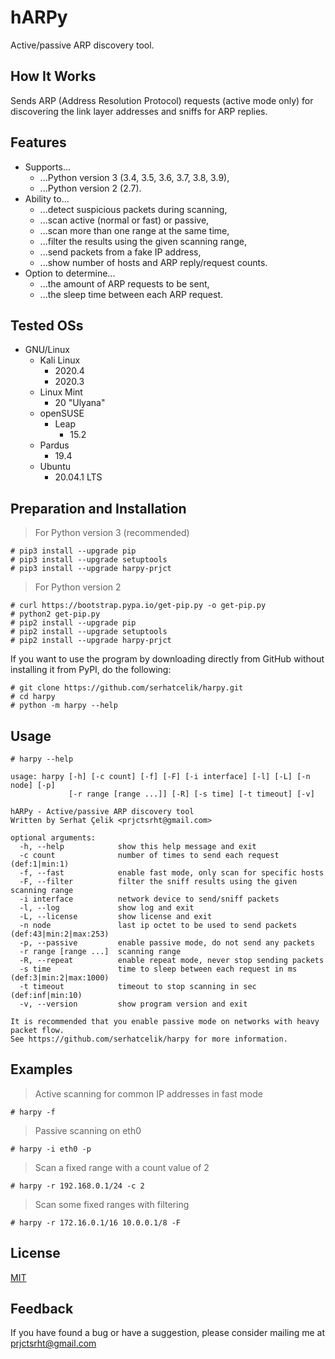 # hARPy

Active/passive ARP discovery tool.

## How It Works

Sends ARP (Address Resolution Protocol) requests (active mode only) for discovering the link layer addresses and sniffs for ARP replies.

## Features

- Supports...
    - ...Python version 3 (3.4, 3.5, 3.6, 3.7, 3.8, 3.9),
    - ...Python version 2 (2.7).
- Ability to...
    - ...detect suspicious packets during scanning,
    - ...scan active (normal or fast) or passive,
    - ...scan more than one range at the same time,
    - ...filter the results using the given scanning range,
    - ...send packets from a fake IP address,
    - ...show number of hosts and ARP reply/request counts.
- Option to determine...
    - ...the amount of ARP requests to be sent,
    - ...the sleep time between each ARP request.

## Tested OSs

- GNU/Linux
    - Kali Linux
        - 2020.4
        - 2020.3
    - Linux Mint
        - 20 "Ulyana"
    - openSUSE
        - Leap
            - 15.2
    - Pardus
        - 19.4
    - Ubuntu
        - 20.04.1 LTS

## Preparation and Installation

> For Python version 3 (recommended)

```
# pip3 install --upgrade pip
# pip3 install --upgrade setuptools
# pip3 install --upgrade harpy-prjct
```

> For Python version 2

```
# curl https://bootstrap.pypa.io/get-pip.py -o get-pip.py
# python2 get-pip.py
# pip2 install --upgrade pip
# pip2 install --upgrade setuptools
# pip2 install --upgrade harpy-prjct
```

If you want to use the program by downloading directly from GitHub without installing it from PyPI, do the following:

```
# git clone https://github.com/serhatcelik/harpy.git
# cd harpy
# python -m harpy --help
```

## Usage

```
# harpy --help
```

```
usage: harpy [-h] [-c count] [-f] [-F] [-i interface] [-l] [-L] [-n node] [-p]
             [-r range [range ...]] [-R] [-s time] [-t timeout] [-v]

hARPy - Active/passive ARP discovery tool
Written by Serhat Çelik <prjctsrht@gmail.com>

optional arguments:
  -h, --help            show this help message and exit
  -c count              number of times to send each request (def:1|min:1)
  -f, --fast            enable fast mode, only scan for specific hosts
  -F, --filter          filter the sniff results using the given scanning range
  -i interface          network device to send/sniff packets
  -l, --log             show log and exit
  -L, --license         show license and exit
  -n node               last ip octet to be used to send packets (def:43|min:2|max:253)
  -p, --passive         enable passive mode, do not send any packets
  -r range [range ...]  scanning range
  -R, --repeat          enable repeat mode, never stop sending packets
  -s time               time to sleep between each request in ms (def:3|min:2|max:1000)
  -t timeout            timeout to stop scanning in sec (def:inf|min:10)
  -v, --version         show program version and exit

It is recommended that you enable passive mode on networks with heavy packet flow.
See https://github.com/serhatcelik/harpy for more information.
```

## Examples

> Active scanning for common IP addresses in fast mode

```
# harpy -f
```

> Passive scanning on eth0

```
# harpy -i eth0 -p
```

> Scan a fixed range with a count value of 2

```
# harpy -r 192.168.0.1/24 -c 2
```

> Scan some fixed ranges with filtering

```
# harpy -r 172.16.0.1/16 10.0.0.1/8 -F
```

## License

[MIT](https://choosealicense.com/licenses/mit/)

## Feedback

If you have found a bug or have a suggestion, please consider mailing me at <prjctsrht@gmail.com>
